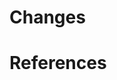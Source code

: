 # Changes

<!--
A bullet list of additions, changes and removals from the code and behaviors.
-->

# References
<!--
Documentations, issues, projects, linked branches and pull requests that this pull request is related to and may be necessary
to comprehend this.
-->